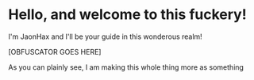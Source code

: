 

# Hello, and welcome to this fuckery!
I'm JaonHax and I'll be your guide in this wonderous realm!

[OBFUSCATOR GOES HERE]

As you can plainly see, I am making this whole thing more as something
<!--stackedit_data:
eyJoaXN0b3J5IjpbNTUwMzE0MzE4LC0xMjY2ODk2MDE0LDg3MD
YxMDkyM119
-->